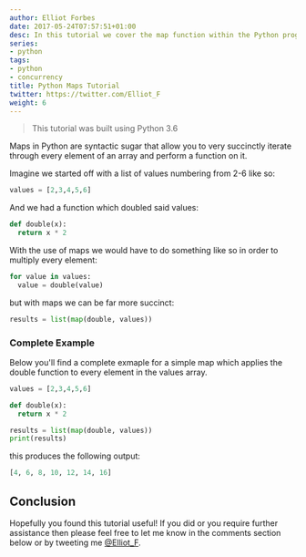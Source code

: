 ```yaml
---
author: Elliot Forbes
date: 2017-05-24T07:57:51+01:00
desc: In this tutorial we cover the map function within the Python programming language
series:
- python
tags:
- python
- concurrency
title: Python Maps Tutorial
twitter: https://twitter.com/Elliot_F
weight: 6
---
```


> This tutorial was built using Python 3.6

Maps in Python are syntactic sugar that allow you to very succinctly iterate through every element of an array and perform a function on it. 

Imagine we started off with a list of values numbering from 2-6 like so:

```python
values = [2,3,4,5,6]
``` 

And we had a function which doubled said values:

```python
def double(x):
  return x * 2
```

With the use of maps we would have to do something like so in order to multiply every element:

```python
for value in values:
  value = double(value)
```

but with maps we can be far more succinct:

```python
results = list(map(double, values))
```

### Complete Example

Below you'll find a complete exmaple for a simple map which applies the double function to every element in the values array.

```python
values = [2,3,4,5,6]

def double(x):
  return x * 2

results = list(map(double, values))
print(results)
```

this produces the following output:

```python
[4, 6, 8, 10, 12, 14, 16]
```

## Conclusion

Hopefully you found this tutorial useful! If you did or you require further assistance then please feel free to let me know in the comments section below or by tweeting me [@Elliot_F](https://twitter.com/elliot_f).